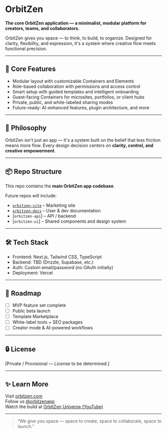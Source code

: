 # OrbitZen

**The core OrbitZen application — a minimalist, modular platform for creators, teams, and collaborators.**

OrbitZen gives you space — to think, to build, to organize. Designed for clarity, flexibility, and expression, it's a system where creative flow meets functional precision.

---

## 🚀 Core Features

- Modular layout with customizable Containers and Elements  
- Role-based collaboration with permissions and access control  
- Smart setup with guided templates and intelligent onboarding  
- Guest-facing Containers for microsites, portfolios, or client hubs  
- Private, public, and white-labeled sharing modes  
- Future-ready: AI-enhanced features, plugin architecture, and more

---

## 🧠 Philosophy

OrbitZen isn't just an app — it's a system built on the belief that less friction means more flow. Every design decision centers on **clarity, control, and creative empowerment**.

---

## 📦 Repo Structure

This repo contains the **main OrbitZen app codebase**.

Future repos will include:

- [`orbitzen-site`](https://github.com/orbitzen-app/orbitzen-site) – Marketing site
- [`orbitzen-docs`](https://github.com/orbitzen-app/orbitzen-docs) – User & dev documentation
- [`orbitzen-api`] – API / backend
- [`orbitzen-ui`] – Shared components and design system

---

## 🛠 Tech Stack

- Frontend: Next.js, Tailwind CSS, TypeScript  
- Backend: TBD (Drizzle, Supabase, etc.)  
- Auth: Custom email/password (no OAuth initially)  
- Deployment: Vercel

---

## 📅 Roadmap

- [ ] MVP feature set complete  
- [ ] Public beta launch  
- [ ] Template Marketplace  
- [ ] White-label tools + SEO packages  
- [ ] Creator mode & AI-powered workflows

---

## 🔒 License

[Private / Provisional — License to be determined.]

---

## ✨ Learn More

Visit [orbitzen.com](https://orbitzen.com)  
Follow us [@orbitzenapp](https://instagram.com/orbitzenapp)  
Watch the build at [OrbitZen Universe (YouTube)](https://youtube.com/@orbitzenapp)

---

> “We give you space — space to create, space to collaborate, space to launch.”

